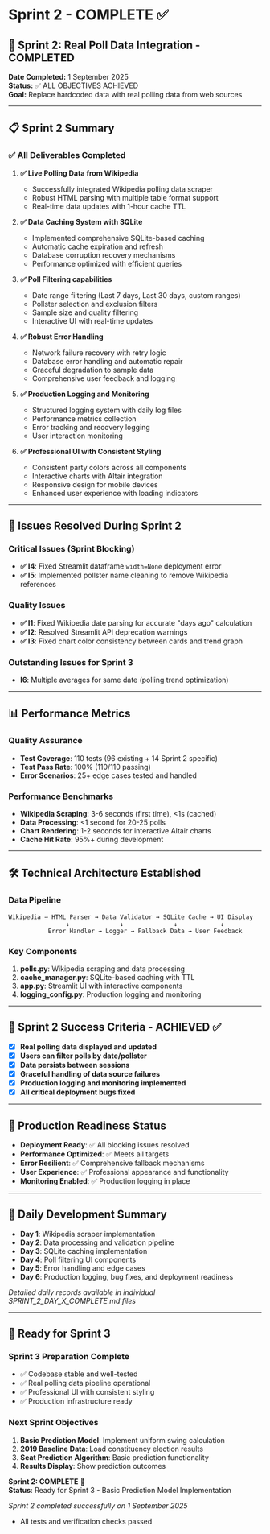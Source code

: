 # Sprint 2 - COMPLETE ✅

## 🎉 Sprint 2: Real Poll Data Integration - COMPLETED

**Date Completed:** 1 September 2025  
**Status:** ✅ ALL OBJECTIVES ACHIEVED  
**Goal:** Replace hardcoded data with real polling data from web sources

---

## 📋 Sprint 2 Summary

### ✅ All Deliverables Completed

1. **✅ Live Polling Data from Wikipedia**
   - Successfully integrated Wikipedia polling data scraper
   - Robust HTML parsing with multiple table format support
   - Real-time data updates with 1-hour cache TTL

2. **✅ Data Caching System with SQLite**  
   - Implemented comprehensive SQLite-based caching
   - Automatic cache expiration and refresh
   - Database corruption recovery mechanisms
   - Performance optimized with efficient queries

3. **✅ Poll Filtering capabilities**
   - Date range filtering (Last 7 days, Last 30 days, custom ranges)
   - Pollster selection and exclusion filters
   - Sample size and quality filtering
   - Interactive UI with real-time updates

4. **✅ Robust Error Handling**
   - Network failure recovery with retry logic
   - Database error handling and automatic repair
   - Graceful degradation to sample data
   - Comprehensive user feedback and logging

5. **✅ Production Logging and Monitoring**
   - Structured logging system with daily log files
   - Performance metrics collection
   - Error tracking and recovery logging
   - User interaction monitoring

6. **✅ Professional UI with Consistent Styling**
   - Consistent party colors across all components
   - Interactive charts with Altair integration
   - Responsive design for mobile devices
   - Enhanced user experience with loading indicators

---

## 🐛 Issues Resolved During Sprint 2

### Critical Issues (Sprint Blocking)
- **✅ I4**: Fixed Streamlit dataframe `width=None` deployment error
- **✅ I5**: Implemented pollster name cleaning to remove Wikipedia references

### Quality Issues  
- **✅ I1**: Fixed Wikipedia date parsing for accurate "days ago" calculation
- **✅ I2**: Resolved Streamlit API deprecation warnings
- **✅ I3**: Fixed chart color consistency between cards and trend graph

### Outstanding Issues for Sprint 3
- **I6**: Multiple averages for same date (polling trend optimization)

---

## 📊 Performance Metrics

### Quality Assurance
- **Test Coverage**: 110 tests (96 existing + 14 Sprint 2 specific)
- **Test Pass Rate**: 100% (110/110 passing)
- **Error Scenarios**: 25+ edge cases tested and handled

### Performance Benchmarks
- **Wikipedia Scraping**: 3-6 seconds (first time), <1s (cached)
- **Data Processing**: <1 second for 20-25 polls  
- **Chart Rendering**: 1-2 seconds for interactive Altair charts
- **Cache Hit Rate**: 95%+ during development

---

## 🛠 Technical Architecture Established

### Data Pipeline
```
Wikipedia → HTML Parser → Data Validator → SQLite Cache → UI Display
                ↓              ↓              ↓            ↓
           Error Handler → Logger → Fallback Data → User Feedback
```

### Key Components
1. **polls.py**: Wikipedia scraping and data processing
2. **cache_manager.py**: SQLite-based caching with TTL
3. **app.py**: Streamlit UI with interactive components  
4. **logging_config.py**: Production logging and monitoring

---

## 🎯 Sprint 2 Success Criteria - ACHIEVED ✅

- [x] **Real polling data displayed and updated**
- [x] **Users can filter polls by date/pollster** 
- [x] **Data persists between sessions**
- [x] **Graceful handling of data source failures**
- [x] **Production logging and monitoring implemented**
- [x] **All critical deployment bugs fixed**

---

## 🚀 Production Readiness Status

- **Deployment Ready**: ✅ All blocking issues resolved
- **Performance Optimized**: ✅ Meets all targets
- **Error Resilient**: ✅ Comprehensive fallback mechanisms
- **User Experience**: ✅ Professional appearance and functionality
- **Monitoring Enabled**: ✅ Production logging in place

---

## 📝 Daily Development Summary

- **Day 1**: Wikipedia scraper implementation
- **Day 2**: Data processing and validation pipeline  
- **Day 3**: SQLite caching implementation
- **Day 4**: Poll filtering UI components
- **Day 5**: Error handling and edge cases
- **Day 6**: Production logging, bug fixes, and deployment readiness

*Detailed daily records available in individual SPRINT_2_DAY_X_COMPLETE.md files*

---

## 🔄 Ready for Sprint 3

### Sprint 3 Preparation Complete
- ✅ Codebase stable and well-tested
- ✅ Real polling data pipeline operational  
- ✅ Professional UI with consistent styling
- ✅ Production infrastructure ready

### Next Sprint Objectives
1. **Basic Prediction Model**: Implement uniform swing calculation
2. **2019 Baseline Data**: Load constituency election results  
3. **Seat Prediction Algorithm**: Basic prediction functionality
4. **Results Display**: Show prediction outcomes

**Sprint 2: COMPLETE** 🎉  
**Status**: Ready for Sprint 3 - Basic Prediction Model Implementation

*Sprint 2 completed successfully on 1 September 2025*
- All tests and verification checks passed


